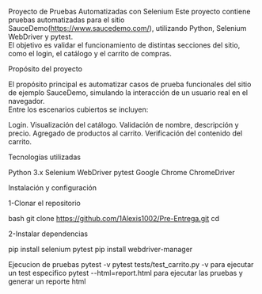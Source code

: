 Proyecto de Pruebas Automatizadas con Selenium
Este proyecto contiene pruebas automatizadas para el sitio SauceDemo(https://www.saucedemo.com/), utilizando Python, Selenium WebDriver y pytest.  
El objetivo es validar el funcionamiento de distintas secciones del sitio, como el login, el catálogo y el carrito de compras.

Propósito del proyecto

El propósito principal es automatizar casos de prueba funcionales del sitio de ejemplo SauceDemo, simulando la interacción de un usuario real en el navegador.  
Entre los escenarios cubiertos se incluyen:

Login.
Visualización del catálogo.
Validación de nombre, descripción y precio.
Agregado de productos al carrito.
Verificación del contenido del carrito.

Tecnologías utilizadas

Python 3.x
Selenium WebDriver
pytest
Google Chrome
ChromeDriver

Instalación y configuración

1-Clonar el repositorio

bash
git clone https://github.com/1Alexis1002/Pre-Entrega.git
cd <nombre del repositorio>

2-Instalar dependencias

pip install selenium pytest
pip install webdriver-manager

Ejecucion de pruebas
pytest -v
pytest tests/test_carrito.py -v para ejecutar un test especifico
pytest --html=report.html para ejecutar las pruebas y generar un reporte html